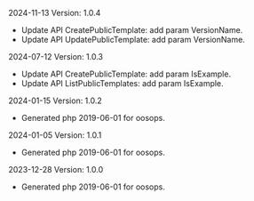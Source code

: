 2024-11-13 Version: 1.0.4
- Update API CreatePublicTemplate: add param VersionName.
- Update API UpdatePublicTemplate: add param VersionName.


2024-07-12 Version: 1.0.3
- Update API CreatePublicTemplate: add param IsExample.
- Update API ListPublicTemplates: add param IsExample.


2024-01-15 Version: 1.0.2
- Generated php 2019-06-01 for oosops.

2024-01-05 Version: 1.0.1
- Generated php 2019-06-01 for oosops.

2023-12-28 Version: 1.0.0
- Generated php 2019-06-01 for oosops.


